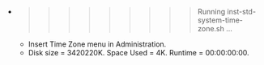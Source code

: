 * >>>>>>>>> Running inst-std-system-time-zone.sh ...
  * Insert Time Zone menu in Administration.
  * Disk size = 3420220K. Space Used = 4K. Runtime = 00:00:00:00.
